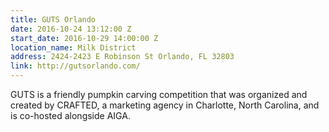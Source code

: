 ```yaml
---
title: GUTS Orlando
date: 2016-10-24 13:12:00 Z
start_date: 2016-10-29 14:00:00 Z
location_name: Milk District
address: 2424-2423 E Robinson St Orlando, FL 32803
link: http://gutsorlando.com/
---
```


GUTS is a friendly pumpkin carving competition that was organized and created by CRAFTED, a marketing agency in Charlotte, North Carolina, and is co-hosted alongside AIGA. 